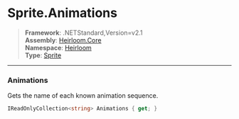 # Sprite.Animations

> **Framework**: .NETStandard,Version=v2.1  
> **Assembly**: [Heirloom.Core][0]  
> **Namespace**: [Heirloom][0]  
> **Type**: [Sprite][1]

--------------------------------------------------------------------------------

### Animations

Gets the name of each known animation sequence.

```cs
IReadOnlyCollection<string> Animations { get; }
```

[0]: ../Heirloom.Core.md
[1]: Heirloom.Sprite.md
